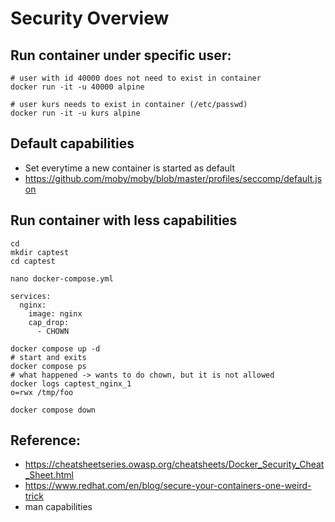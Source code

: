 # Security Overview 

## Run container under specific user: 

```
# user with id 40000 does not need to exist in container 
docker run -it -u 40000 alpine 

# user kurs needs to exist in container (/etc/passwd) 
docker run -it -u kurs alpine 

```

## Default capabilities 

  * Set everytime a new container is started as default 
  * https://github.com/moby/moby/blob/master/profiles/seccomp/default.json


## Run container with less capabilities 

```
cd
mkdir captest
cd captest 
```

```
nano docker-compose.yml 
```

```
services: 
  nginx:
    image: nginx 
    cap_drop:
      - CHOWN
```

```
docker compose up -d
# start and exits 
docker compose ps 
# what happened -> wants to do chown, but it is not allowed 
docker logs captest_nginx_1 
o=rwx /tmp/foo 
```

```
docker compose down 
```


## Reference:

  * https://cheatsheetseries.owasp.org/cheatsheets/Docker_Security_Cheat_Sheet.html
  * https://www.redhat.com/en/blog/secure-your-containers-one-weird-trick
  * man capabilities
